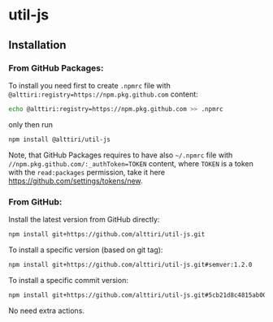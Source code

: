 # util-js

## Installation

### From GitHub Packages:
To install you need first to create `.npmrc` file with `@alttiri:registry=https://npm.pkg.github.com` content:
```bash
echo @alttiri:registry=https://npm.pkg.github.com >> .npmrc
```

only then run

```bash
npm install @alttiri/util-js
```
Note, that GitHub Packages requires to have also `~/.npmrc` file with `//npm.pkg.github.com/:_authToken=TOKEN` content, where `TOKEN` is a token with the `read:packages` permission, take it here https://github.com/settings/tokens/new. 

### From GitHub:
Install the latest version from GitHub directly:
```bash
npm install git+https://github.com/alttiri/util-js.git
```

To install a specific version (based on git tag):
```bash
npm install git+https://github.com/alttiri/util-js.git#semver:1.2.0
```

To install a specific commit version:
```bash
npm install git+https://github.com/alttiri/util-js.git#5cb21d8c4815ab006589d3a36adedec3634ac72b
```

No need extra actions.
